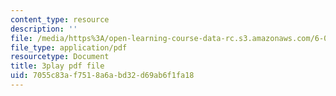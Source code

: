 ```yaml
---
content_type: resource
description: ''
file: /media/https%3A/open-learning-course-data-rc.s3.amazonaws.com/6-02-introduction-to-eecs-ii-digital-communication-systems-fall-2012/7055c83af7518a6abd32d69ab6f1fa18_2QxgN2ugcMY.pdf
file_type: application/pdf
resourcetype: Document
title: 3play pdf file
uid: 7055c83a-f751-8a6a-bd32-d69ab6f1fa18
---
```


